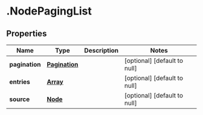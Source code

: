 # .NodePagingList

## Properties
Name | Type | Description | Notes
------------ | ------------- | ------------- | -------------
**pagination** | [**Pagination**](Pagination.md) |  | [optional] [default to null]
**entries** | [**Array<NodeEntry>**](NodeEntry.md) |  | [optional] [default to null]
**source** | [**Node**](Node.md) |  | [optional] [default to null]


